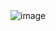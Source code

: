 <!DOCTYPE html>
<html lang="en">
<head>
    <meta charset="UTF-8">
    <meta name="viewport" content="width=device-width, initial-scale=1.0">
    <title>Document</title>
</head>
<body>
    <img src="[https://tenor.com/view/night-shift-work-tired-working-computer-gif-15601814267832077527](https://media.tenor.com/2ITHaiXAjNcAAAAi/night-shift-work.gif)" alt="image">
</body>
</html>

